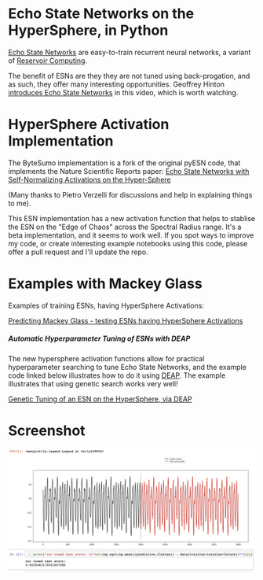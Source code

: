 # Echo State Networks on the HyperSphere, in Python

[Echo State Networks](http://www.scholarpedia.org/article/Echo_state_network) are easy-to-train recurrent neural networks, a variant of [Reservoir Computing](https://en.wikipedia.org/wiki/Reservoir_computing). 

The benefit of ESNs are they they are not tuned using back-progation, and as such, they offer many interesting opportunities.
Geoffrey Hinton [introduces Echo State Networks](https://www.youtube.com/watch?v=prXjoD9rEHo) in this video, which is worth watching.

# HyperSphere Activation Implementation

The ByteSumo implementation is a fork of the original pyESN code, that implements the Nature Scientific Reports paper: [Echo State Networks with Self-Normalizing Activations on the Hyper-Sphere](https://arxiv.org/abs/1903.11691)

(Many thanks to Pietro Verzelli for discussions and help in explaining things to me).

This ESN implementation has a new activation function that helps to stablise the ESN on the "Edge of Chaos" across the Spectral Radius range. It's a beta implementation, and it seems to work well. If you spot ways to improve my code, or create interesting example notebooks using this code, please offer a pull request and I'll update the repo.

# Examples with Mackey Glass

Examples of training ESNs, having HyperSphere Activations: 

[Predicting Mackey Glass - testing ESNs having HyperSphere Activations](https://github.com/ByteSumoLtd/pyESN/blob/master/mackey.ipynb)

##### Automatic Hyperparameter Tuning of ESNs with DEAP 

The new hypersphere activation functions allow for practical hyperparameter searching to tune Echo State Networks, and the example code linked below illustrates how to do it using [DEAP](https://github.com/DEAP/deap). The example illustrates that using genetic search works very well!

[Genetic Tuning of an ESN on the HyperSphere, via DEAP](https://github.com/ByteSumoLtd/pyESN/blob/master/GeneticallyTuned-pyESN-withSphericalActivations.ipynb)

Screenshot
==========

![Mackey Glass prediction](https://github.com/ByteSumoLtd/pyESN/blob/master/Screenshot%202020-05-08%20at%2012.11.19.png)
